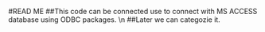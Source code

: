 #READ ME
##This code can be connected use to connect with MS ACCESS database using ODBC packages. \n
##Later we can categozie it. 
